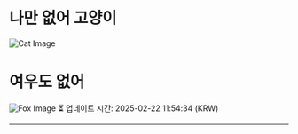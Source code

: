 
# 나만 없어 고양이

![Cat Image](https://cdn2.thecatapi.com/images/20q.jpg)

# 여우도 없어
![Fox Image](https://randomfox.ca/images/117.jpg)
⏳ 업데이트 시간: 2025-02-22 11:54:34 (KRW)

---
